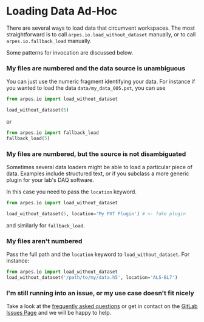 # Loading Data Ad-Hoc

There are several ways to load data that circumvent workspaces.
The most straightforward is to call `arpes.io.load_without_dataset` manually,
or to call `arpes.io.fallback_load` manually.

Some patterns for invocation are discussed below.

### My files are numbered and the data source is unambiguous

You can just use the numeric fragment identifying your data.
For instance if you wanted to load the data
`data/my_data_005.pxt`, you can use

```python
from arpes.io import load_without_dataset

load_without_dataset(5)
```

or 

```python
from arpes.io import fallback_load
fallback_load(5)
```

### My files are numbered, but the source is not disambiguated

Sometimes several data loaders might be able to load
a particular piece of data. Examples include structured text,
or if you subclass a more generic plugin for your lab's DAQ software.

In this case you need to pass the `location` keyword.

```python
from arpes.io import load_without_dataset

load_without_dataset(5, location='My PXT Plugin') # <- fake plugin
```

and similarly for `fallback_load`.

### My files aren't numbered

Pass the full path and the `location` keyword to
`load_without_dataset`. For instance:

```python
from arpes.io import load_without_dataset
load_without_dataset('/path/to/my/data.h5', location='ALS-BL7')
```  

### I'm still running into an issue, or my use case doesn't fit nicely

Take a look at the [frequently asked questions](/faq) or get in contact on the
[GitLab Issues Page](https://gitlab.com/lanzara-group/python-arpes/issues) and we will
be happy to help.